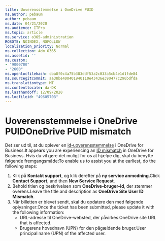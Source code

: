 ```yaml
---
title: Uoverensstemmelse i OneDrive PUID
ms.author: pebaum
author: pebaum
ms.date: 04/21/2020
ms.audience: ITPro
ms.topic: article
ms.service: o365-administration
ROBOTS: NOINDEX, NOFOLLOW
localization_priority: Normal
ms.collection: Adm_O365
ms.assetid: ''
ms.custom:
- "9000700"
- "2600"
ms.openlocfilehash: cba8f0c4a75b383ddf53a2c033a5cb4e1d1fde84
ms.sourcegitcommit: aa38be400401940110e43436e390477c290bdfda
ms.translationtype: MT
ms.contentlocale: da-DK
ms.lasthandoff: 12/09/2020
ms.locfileid: "49605703"
---
```

# <a name="onedrive-puid-mismatch"></a><span data-ttu-id="373db-102">Uoverensstemmelse i OneDrive PUID</span><span class="sxs-lookup"><span data-stu-id="373db-102">OneDrive PUID mismatch</span></span>

<span data-ttu-id="373db-103">Det ser ud til, at du oplever en [id-uoverensstemmelse](https://docs.microsoft.com/sharepoint/troubleshoot/administration/access-denied-or-need-permission-error-sharepoint-online-or-onedrive-for-business#when-accessing-a-onedrive-site) i OneDrive for Business.</span><span class="sxs-lookup"><span data-stu-id="373db-103">It appears you are experiencing an [ID mismatch](https://docs.microsoft.com/sharepoint/troubleshoot/administration/access-denied-or-need-permission-error-sharepoint-online-or-onedrive-for-business#when-accessing-a-onedrive-site) in OneDrive for Business.</span></span> <span data-ttu-id="373db-104">Hvis du vil gøre det muligt for os at hjælpe dig, skal du benytte følgende fremgangsmåde:</span><span class="sxs-lookup"><span data-stu-id="373db-104">To enable us to assist you at the earliest, do the following steps:</span></span>

1. <span data-ttu-id="373db-105">Klik på  **Kontakt support**, og klik derefter på  **ny service anmodning**.</span><span class="sxs-lookup"><span data-stu-id="373db-105">Click  **Contact Support**, and then  **New Service Request**.</span></span>
2. <span data-ttu-id="373db-106">Behold titlen og beskrivelsen som  **OneDrive-bruger-id**, der stemmer overens.</span><span class="sxs-lookup"><span data-stu-id="373db-106">Leave the title and description as  **OneDrive Site User ID Mismatch**.</span></span>
3. <span data-ttu-id="373db-107">Når billetten er blevet sendt, skal du opdatere den med følgende oplysninger:</span><span class="sxs-lookup"><span data-stu-id="373db-107">Once the ticket has been submitted, please update it with the following information:</span></span>
    - <span data-ttu-id="373db-108">URL-adresse til OneDrive-websted, der påvirkes.</span><span class="sxs-lookup"><span data-stu-id="373db-108">OneDrive site URL that is affected.</span></span>
    - <span data-ttu-id="373db-109">Brugerens hovednavn (UPN) for den pågældende bruger.</span><span class="sxs-lookup"><span data-stu-id="373db-109">User principal name (UPN) of the affected user.</span></span>
